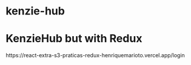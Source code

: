 # kenzie-hub

<h1>KenzieHub but with Redux</h1>
https://react-extra-s3-praticas-redux-henriquemarioto.vercel.app/login
